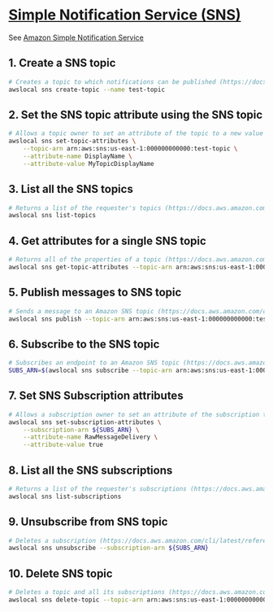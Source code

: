 # [Simple Notification Service (SNS)](https://docs.localstack.cloud/user-guide/aws/sns/)

See [Amazon Simple Notification Service](https://docs.aws.amazon.com/sns/latest/dg/welcome.html)

## 1. Create a SNS topic

```sh
# Creates a topic to which notifications can be published (https://docs.aws.amazon.com/cli/latest/reference/sns/create-topic.html)
awslocal sns create-topic --name test-topic
```

## 2. Set the SNS topic attribute using the SNS topic

```sh
# Allows a topic owner to set an attribute of the topic to a new value (https://docs.aws.amazon.com/cli/latest/reference/sns/set-topic-attributes.html)
awslocal sns set-topic-attributes \
    --topic-arn arn:aws:sns:us-east-1:000000000000:test-topic \
    --attribute-name DisplayName \
    --attribute-value MyTopicDisplayName
```

## 3. List all the SNS topics

```sh
# Returns a list of the requester's topics (https://docs.aws.amazon.com/cli/latest/reference/sns/list-topics.html)
awslocal sns list-topics
```

## 4. Get attributes for a single SNS topic

```sh
# Returns all of the properties of a topic (https://docs.aws.amazon.com/cli/latest/reference/sns/get-topic-attributes.html)
awslocal sns get-topic-attributes --topic-arn arn:aws:sns:us-east-1:000000000000:test-topic
```

## 5. Publish messages to SNS topic

```sh
# Sends a message to an Amazon SNS topic (https://docs.aws.amazon.com/cli/latest/reference/sns/publish.html)
awslocal sns publish --topic-arn arn:aws:sns:us-east-1:000000000000:test-topic --message "Hello World"
```

## 6. Subscribe to the SNS topic

```sh
# Subscribes an endpoint to an Amazon SNS topic (https://docs.aws.amazon.com/cli/latest/reference/sns/subscribe.html)
SUBS_ARN=$(awslocal sns subscribe --topic-arn arn:aws:sns:us-east-1:000000000000:test-topic --protocol email --notification-endpoint test@gmail.com --output text)
```

## 7. Set SNS Subscription attributes

```sh
# Allows a subscription owner to set an attribute of the subscription to a new value (https://docs.aws.amazon.com/cli/latest/reference/sns/set-subscription-attributes.html)
awslocal sns set-subscription-attributes \
    --subscription-arn ${SUBS_ARN} \
    --attribute-name RawMessageDelivery \
    --attribute-value true
```

## 8. List all the SNS subscriptions

```sh
# Returns a list of the requester's subscriptions (https://docs.aws.amazon.com/cli/latest/reference/sns/list-subscriptions.html)
awslocal sns list-subscriptions
```

## 9. Unsubscribe from SNS topic

```sh
# Deletes a subscription (https://docs.aws.amazon.com/cli/latest/reference/sns/unsubscribe.html)
awslocal sns unsubscribe --subscription-arn ${SUBS_ARN}
```

## 10. Delete SNS topic

```sh
# Deletes a topic and all its subscriptions (https://docs.aws.amazon.com/cli/latest/reference/sns/delete-topic.html)
awslocal sns delete-topic --topic-arn arn:aws:sns:us-east-1:000000000000:test-topic
```
